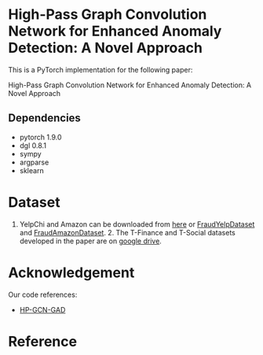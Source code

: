 # High-Pass Graph Convolution Network for Enhanced Anomaly Detection: A Novel Approach

This is a PyTorch implementation for the following paper:

High-Pass Graph Convolution Network for Enhanced Anomaly Detection: A Novel Approach



Dependencies
----------------------
- pytorch 1.9.0
- dgl 0.8.1
- sympy
- argparse
- sklearn


# Dataset
1. YelpChi and Amazon can be downloaded from [here](https://github.com/YingtongDou/CARE-GNN/tree/master/data) or [FraudYelpDataset](https://docs.dgl.ai/generated/dgl.data.FraudYelpDataset.html) and [FraudAmazonDataset](https://docs.dgl.ai/generated/dgl.data.FraudAmazonDataset.html). 2. The T-Finance and T-Social datasets developed in the paper are on [google drive](https://drive.google.com/drive/folders/1PpNwvZx_YRSCDiHaBUmRIS3x1rZR7fMr?usp=sharing).



# Acknowledgement
Our code references:
- [HP-GCN-GAD](https://github.com/meteor0033/High-pass_GAD)



# Reference 

